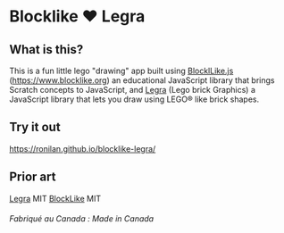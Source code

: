 # Blocklike ❤️ Legra

## What is this?

This is a fun little lego "drawing" app built using [BlocklLike.js](https://github.com/ronilan/BlockLike) (https://www.blocklike.org) an educational JavaScript library that brings Scratch concepts to JavaScript, and [Legra](https://legrajs.com/) (Lego brick Graphics) a JavaScript library that lets you draw using LEGO® like brick shapes. 

## Try it out

https://ronilan.github.io/blocklike-legra/


## Prior art
[Legra](https://github.com/pshihn/legra) MIT
[BlockLike](https://github.com/ronilan/BlockLike) MIT

###### Fabriqué au Canada : Made in Canada